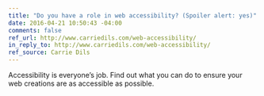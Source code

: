 ```yaml
---
title: "Do you have a role in web accessibility? (Spoiler alert: yes)"
date: 2016-04-21 10:50:43 -04:00
comments: false
ref_url: http://www.carriedils.com/web-accessibility/
in_reply_to: http://www.carriedils.com/web-accessibility/
ref_source: Carrie Dils
---
```


Accessibility is everyone’s job. Find out what you can do to ensure your web creations are as accessible as possible.